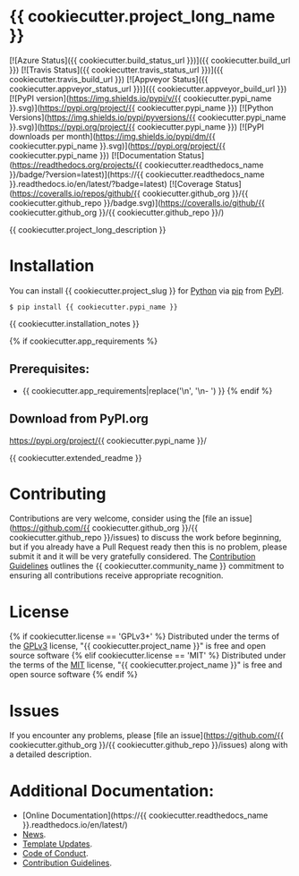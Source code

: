 # {{ cookiecutter.project_long_name }}

[![Azure Status]({{ cookiecutter.build_status_url }})]({{ cookiecutter.build_url }})
[![Travis Status]({{ cookiecutter.travis_status_url }})]({{ cookiecutter.travis_build_url }})
[![Appveyor Status]({{ cookiecutter.appveyor_status_url }})]({{ cookiecutter.appveyor_build_url }})
[![PyPI version](https://img.shields.io/pypi/v/{{ cookiecutter.pypi_name }}.svg)](https://pypi.org/project/{{ cookiecutter.pypi_name }})
[![Python Versions](https://img.shields.io/pypi/pyversions/{{ cookiecutter.pypi_name }}.svg)](https://pypi.org/project/{{ cookiecutter.pypi_name }})
[![PyPI downloads per month](https://img.shields.io/pypi/dm/{{ cookiecutter.pypi_name }}.svg)](https://pypi.org/project/{{ cookiecutter.pypi_name }})
[![Documentation Status](https://readthedocs.org/projects/{{ cookiecutter.readthedocs_name }}/badge/?version=latest)](https://{{ cookiecutter.readthedocs_name }}.readthedocs.io/en/latest/?badge=latest)
[![Coverage Status](https://coveralls.io/repos/github/{{ cookiecutter.github_org }}/{{ cookiecutter.github_repo }}/badge.svg)](https://coveralls.io/github/{{ cookiecutter.github_org }}/{{ cookiecutter.github_repo }}/)

{{ cookiecutter.project_long_description }}

# Installation

You can install {{ cookiecutter.project_slug }} for
[Python](https://www.python.org/) via
[pip](https://pypi.org/project/pip/)
from [PyPI](https://pypi.org/).

```
$ pip install {{ cookiecutter.pypi_name }}
```

{{ cookiecutter.installation_notes }}

{% if cookiecutter.app_requirements %}
## Prerequisites:
- {{ cookiecutter.app_requirements|replace('\n', '\n- ') }}
{% endif %}

## Download from PyPI.org

https://pypi.org/project/{{ cookiecutter.pypi_name }}/

{{ cookiecutter.extended_readme }}

# Contributing

Contributions are very welcome, consider using the
[file an issue](https://github.com/{{ cookiecutter.github_org }}/{{ cookiecutter.github_repo }}/issues)
to discuss the work before beginning, but if you already have a Pull Request
ready then this is no problem, please submit it and it will be very gratefully
considered. The [Contribution Guidelines](CONTRIBUTING.md)
outlines the {{ cookiecutter.community_name }} commitment to ensuring all
contributions receive appropriate recognition.

# License

{% if cookiecutter.license == 'GPLv3+' %}
Distributed under the terms of the [GPLv3](https://opensource.org/licenses/GPL-3.0)
license, "{{ cookiecutter.project_name }}" is free and open source software
{% elif cookiecutter.license == 'MIT' %}
Distributed under the terms of the [MIT](http://opensource.org/licenses/MIT)
license, "{{ cookiecutter.project_name }}" is free and open source software
{% endif %}

# Issues

If you encounter any problems, please
[file an issue](https://github.com/{{ cookiecutter.github_org }}/{{ cookiecutter.github_repo }}/issues)
along with a detailed description.

# Additional Documentation:

* [Online Documentation](https://{{ cookiecutter.readthedocs_name }}.readthedocs.io/en/latest/)
* [News](NEWS.rst).
* [Template Updates](COOKIECUTTER_UPDATES.md).
* [Code of Conduct](CODE_OF_CONDUCT.md).
* [Contribution Guidelines](CONTRIBUTING.md).
